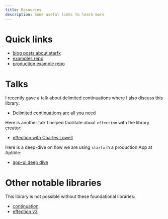 ```yaml
---
title: Resources
description: Some useful links to learn more
---
```


# Quick links

- [blog posts about starfx](https://bower.sh/?tag=starfx)
- [examples repo](https://github.com/neurosnap/starfx-examples)
- [production example repo](https://github.com/aptible/app-ui)

# Talks

I recently gave a talk about delimited continuations where I also discuss this
library:

- [Delimited continuations are all you need](https://youtu.be/uRbqLGj_6mI?si=Mok0J8Wp0Z-ahFrN)

Here is another talk I helped facilitate about `effection` with the library
creator:

- [effection with Charles Lowell](https://youtu.be/lJDgpxRw5WA?si=cCHZiKqNO7vIUhPc)

Here is a deep-dive on how we are using `starfx` in a production App at Aptible:

- [app-ui deep dive](https://youtu.be/3M5VJuIi5fk)

# Other notable libraries

This library is not possible without these foundational libraries:

- [continuation](https://github.com/thefrontside/continuation)
- [effection v3](https://github.com/thefrontside/effection/tree/v3)
